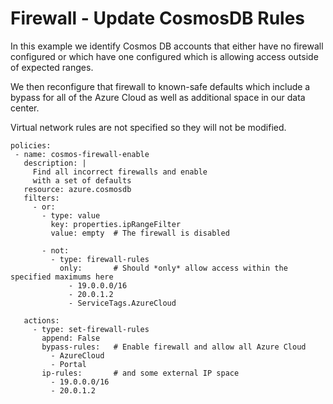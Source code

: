 Firewall - Update CosmosDB Rules
================================

In this example we identify Cosmos DB accounts that either have no
firewall configured or which have one configured which is allowing
access outside of expected ranges.

We then reconfigure that firewall to known-safe defaults which include a
bypass for all of the Azure Cloud as well as additional space in our
data center.

Virtual network rules are not specified so they will not be modified.

``` {.yaml}
policies:
 - name: cosmos-firewall-enable
   description: |
     Find all incorrect firewalls and enable
     with a set of defaults
   resource: azure.cosmosdb
   filters:
     - or:
       - type: value
         key: properties.ipRangeFilter
         value: empty  # The firewall is disabled

       - not:
         - type: firewall-rules
           only:       # Should *only* allow access within the specified maximums here
             - 19.0.0.0/16
             - 20.0.1.2
             - ServiceTags.AzureCloud

   actions:
     - type: set-firewall-rules
       append: False
       bypass-rules:   # Enable firewall and allow all Azure Cloud
         - AzureCloud
         - Portal
       ip-rules:       # and some external IP space
         - 19.0.0.0/16
         - 20.0.1.2
```
